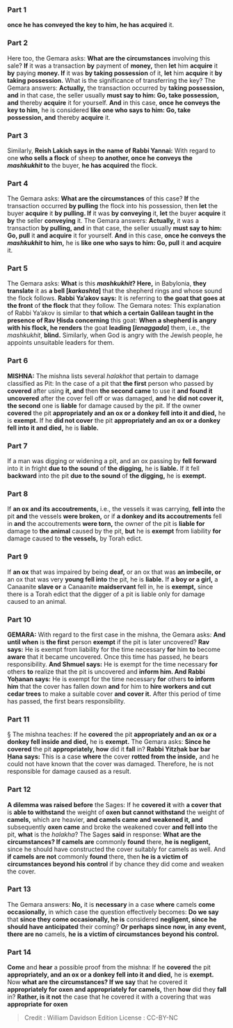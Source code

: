 
### Part 1
<b>once he has conveyed the key to him, he has acquired</b> it.

### Part 2
Here too, the Gemara asks: <b>What are the circumstances</b> involving this sale? <b>If</b> it was a transaction <b>by</b> payment of <b>money,</b> then <b>let</b> him <b>acquire</b> it <b>by</b> paying <b>money. If</b> it was <b>by taking possession</b> of it, <b>let</b> him <b>acquire</b> it <b>by taking possession.</b> What is the significance of transferring the key? The Gemara answers: <b>Actually,</b> the transaction occurred by <b>taking possession, and</b> in that case, the seller usually <b>must say to him: Go, take possession, and</b> thereby <b>acquire</b> it for yourself. <b>And</b> in this case, <b>once he conveys the key to him,</b> he is considered <b>like one who says to him: Go, take possession, and</b> thereby <b>acquire</b> it.

### Part 3
Similarly, <b>Reish Lakish says in the name of Rabbi Yannai:</b> With regard to one <b>who sells a flock</b> of sheep <b>to another, once he conveys the <i>mashkukhit</i> to</b> the buyer, <b>he has acquired</b> the flock.

### Part 4
The Gemara asks: <b>What are the circumstances</b> of this case? <b>If</b> the transaction occurred <b>by pulling</b> the flock into his possession, then <b>let</b> the buyer <b>acquire</b> it <b>by pulling. If</b> it was <b>by conveying</b> it, <b>let</b> the buyer <b>acquire</b> it <b>by</b> the seller <b>conveying</b> it. The Gemara answers: <b>Actually,</b> it was a transaction <b>by pulling, and</b> in that case, the seller usually <b>must say to him: Go, pull</b> it <b>and acquire</b> it for yourself. <b>And</b> in this case, <b>once he conveys the <i>mashkukhit</i> to him,</b> he is <b>like one who says to him: Go, pull</b> it <b>and acquire</b> it.

### Part 5
The Gemara asks: <b>What</b> is this <b><i>mashkukhit</i>? Here,</b> in Babylonia, <b>they translate</b> it as <b>a bell [<i>karkashta</i>]</b> that the shepherd rings and whose sound the flock follows. <b>Rabbi Ya’akov says:</b> It is referring to <b>the goat that goes at the front</b> of <b>the flock</b> that they follow. The Gemara notes: This explanation of Rabbi Ya’akov is similar to <b>that which a certain Galilean taught in the presence of Rav Ḥisda concerning</b> this goat: <b>When a shepherd is angry with his flock, he renders</b> the goat <b>leading [<i>lenaggada</i>]</b> them, i.e., the <i>mashkukhit</i>, <b>blind.</b> Similarly, when God is angry with the Jewish people, he appoints unsuitable leaders for them.

### Part 6
<strong>MISHNA:</strong> The mishna lists several <i>halakhot</i> that pertain to damage classified as Pit: In the case of a pit that <b>the first</b> person who passed by <b>covered</b> after using <b>it, and</b> then <b>the second came</b> to use it <b>and found it uncovered</b> after the cover fell off or was damaged, <b>and</b> he <b>did not cover it, the second</b> one is <b>liable</b> for damage caused by the pit. If the owner <b>covered</b> the pit <b>appropriately and an ox or a donkey fell into it and died,</b> he is <b>exempt.</b> If he <b>did not cover</b> the pit <b>appropriately and an ox or a donkey fell into it and died,</b> he is <b>liable.</b>

### Part 7
If a man was digging or widening a pit, and an ox passing by <b>fell forward</b> into it in fright <b>due to the sound</b> of <b>the digging,</b> he is <b>liable.</b> If it fell <b>backward</b> into the pit <b>due to the sound</b> of <b>the digging,</b> he is <b>exempt.</b>

### Part 8
If <b>an ox and its accoutrements,</b> i.e., the vessels it was carrying, <b>fell into</b> the pit <b>and</b> the vessels <b>were broken,</b> or if <b>a donkey and its accoutrements</b> fell in <b>and</b> the accoutrements <b>were torn,</b> the owner of the pit is <b>liable for</b> damage to <b>the animal</b> caused by the pit, <b>but</b> he is <b>exempt</b> from liability <b>for</b> damage caused to <b>the vessels,</b> by Torah edict.

### Part 9
If <b>an ox</b> that was impaired by being <b>deaf,</b> or an ox that was <b>an imbecile, or</b> an ox that was very <b>young fell into</b> the pit, he is <b>liable.</b> If <b>a boy or a girl,</b> a Canaanite <b>slave or</b> a Canaanite <b>maidservant</b> fell in, he is <b>exempt,</b> since there is a Torah edict that the digger of a pit is liable only for damage caused to an animal.

### Part 10
<strong>GEMARA:</strong> With regard to the first case in the mishna, the Gemara asks: <b>And until when</b> is <b>the first</b> person <b>exempt</b> if the pit is later uncovered? <b>Rav says:</b> He is exempt from liability for the time necessary <b>for</b> him <b>to</b> become <b>aware</b> that it became uncovered. Once this time has passed, he bears responsibility. <b>And Shmuel says:</b> He is exempt for the time necessary <b>for</b> others <b>to</b> realize that the pit is uncovered and <b>inform him. And Rabbi Yoḥanan says:</b> He is exempt for the time necessary <b>for</b> others <b>to inform him</b> that the cover has fallen down <b>and</b> for him to <b>hire workers and cut cedar trees</b> to make a suitable cover <b>and cover it.</b> After this period of time has passed, the first bears responsibility.

### Part 11
§ The mishna teaches: If he <b>covered</b> the pit <b>appropriately and an ox or a donkey fell inside and died,</b> he is <b>exempt.</b> The Gemara asks: <b>Since he covered</b> the pit <b>appropriately, how</b> did it <b>fall</b> in? <b>Rabbi Yitzḥak bar bar Ḥana says:</b> This is a case <b>where</b> the cover <b>rotted from the inside,</b> and he could not have known that the cover was damaged. Therefore, he is not responsible for damage caused as a result.

### Part 12
<b>A dilemma was raised before</b> the Sages: If he <b>covered it</b> with <b>a cover that</b> is <b>able to withstand</b> the weight of <b>oxen but cannot withstand</b> the weight of <b>camels,</b> which are heavier, <b>and camels came and weakened it, and</b> subsequently <b>oxen came</b> and broke the weakened cover <b>and fell into</b> the pit, <b>what</b> is the <i>halakha</i>? The Sages <b>said</b> in response: <b>What are the circumstances? If camels are</b> commonly <b>found</b> there, <b>he is negligent,</b> since he should have constructed the cover suitably for camels as well. And <b>if camels are not</b> commonly <b>found</b> there, then <b>he is a victim of circumstances beyond his control</b> if by chance they did come and weaken the cover.

### Part 13
The Gemara answers: <b>No,</b> it is <b>necessary</b> in a case <b>where</b> camels <b>come occasionally,</b> in which case the question effectively becomes: <b>Do we say</b> that <b>since they come occasionally, he is</b> considered <b>negligent, since he should have anticipated</b> their coming? <b>Or perhaps since now, in any event, there are no</b> camels, <b>he is a victim of circumstances beyond his control.</b>

### Part 14
<b>Come</b> and <b>hear</b> a possible proof from the mishna: If he <b>covered</b> the pit <b>appropriately, and an ox or a donkey fell into it and died,</b> he is <b>exempt.</b> Now <b>what are the circumstances? If we say</b> that he covered it <b>appropriately for oxen and appropriately for camels,</b> then <b>how</b> did they <b>fall</b> in? <b>Rather, is it not</b> the case that he covered it with a covering that was <b>appropriate for oxen</b>

>Credit : William Davidson Edition
>License : CC-BY-NC